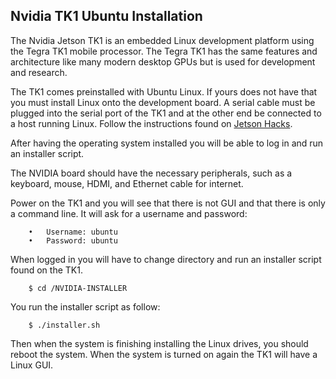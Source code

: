 ## Nvidia TK1 Ubuntu Installation

The Nvidia Jetson TK1 is an embedded Linux development platform using the Tegra TK1 mobile processor. The Tegra TK1 has the same features and architecture like many modern desktop GPUs but is used for development and research.

The TK1 comes preinstalled with Ubuntu Linux. If yours does not have that you must install Linux onto the development board. A serial cable must be plugged into the serial port of the TK1 and at the other end be connected to a host running Linux. Follow the instructions found on [Jetson Hacks](https://www.youtube.com/watch?v=1ZyACoenTNM).

After having the operating system installed you will be able to log in and run an installer script.

The NVIDIA board should have the necessary peripherals, such as a keyboard, mouse, HDMI, and Ethernet cable for internet.

Power on the TK1 and you will see that there is not GUI and that there is only a command line. It will ask for a username and password:

		•	Username: ubuntu
		•	Password: ubuntu 

When logged in you will have to change directory and run an installer script found on the TK1. 

		$ cd /NVIDIA-INSTALLER 

You run the installer script as follow:

		$ ./installer.sh

Then when the system is finishing installing the Linux drives, you should reboot the system. When the system is turned on again the TK1 will have a Linux GUI.
